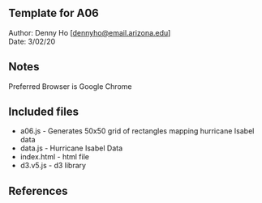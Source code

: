Template for A06
------------

Author: Denny Ho [dennyho@email.arizona.edu]  
Date: 3/02/20


## Notes

Preferred Browser is Google Chrome


## Included files

* a06.js - Generates 50x50 grid of rectangles mapping hurricane Isabel data
* data.js - Hurricane Isabel Data
* index.html - html file 
* d3.v5.js - d3 library

## References



